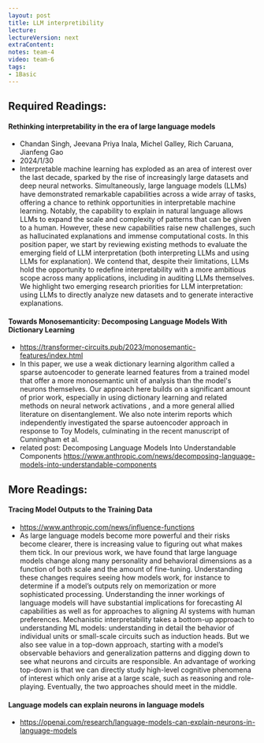 ```yaml
---
layout: post
title: LLM interpretibility 
lecture: 
lectureVersion: next
extraContent: 
notes: team-4
video: team-6
tags:
- 1Basic
---
```


## Required Readings: 


#### Rethinking interpretability in the era of large language models
+ Chandan Singh, Jeevana Priya Inala, Michel Galley, Rich Caruana, Jianfeng Gao
+ 2024/1/30
+ Interpretable machine learning has exploded as an area of interest over the last decade, sparked by the rise of increasingly large datasets and deep neural networks. Simultaneously, large language models (LLMs) have demonstrated remarkable capabilities across a wide array of tasks, offering a chance to rethink opportunities in interpretable machine learning. Notably, the capability to explain in natural language allows LLMs to expand the scale and complexity of patterns that can be given to a human. However, these new capabilities raise new challenges, such as hallucinated explanations and immense computational costs. In this position paper, we start by reviewing existing methods to evaluate the emerging field of LLM interpretation (both interpreting LLMs and using LLMs for explanation). We contend that, despite their limitations, LLMs hold the opportunity to redefine interpretability with a more ambitious scope across many applications, including in auditing LLMs themselves. We highlight two emerging research priorities for LLM interpretation: using LLMs to directly analyze new datasets and to generate interactive explanations.


#### Towards Monosemanticity: Decomposing Language Models With Dictionary Learning
+ https://transformer-circuits.pub/2023/monosemantic-features/index.html
+ In this paper, we use a weak dictionary learning algorithm called a sparse autoencoder to generate learned features from a trained model that offer a more monosemantic unit of analysis than the model's neurons themselves. Our approach here builds on a significant amount of prior work, especially in using dictionary learning and related methods on neural network activations , and a more general allied literature on disentanglement. We also note interim reports  which independently investigated the sparse autoencoder approach in response to Toy Models, culminating in the recent manuscript of Cunningham et al. 
+ related post: Decomposing Language Models Into Understandable Components https://www.anthropic.com/news/decomposing-language-models-into-understandable-components



## More Readings: 

#### Tracing Model Outputs to the Training Data
+ https://www.anthropic.com/news/influence-functions
+ As large language models become more powerful and their risks become clearer, there is increasing value to figuring out what makes them tick. In our previous work, we have found that large language models change along many personality and behavioral dimensions as a function of both scale and the amount of fine-tuning. Understanding these changes requires seeing how models work, for instance to determine if a model’s outputs rely on memorization or more sophisticated processing. Understanding the inner workings of language models will have substantial implications for forecasting AI capabilities as well as for approaches to aligning AI systems with human preferences.
Mechanistic interpretability takes a bottom-up approach to understanding ML models: understanding in detail the behavior of individual units or small-scale circuits such as induction heads. But we also see value in a top-down approach, starting with a model’s observable behaviors and generalization patterns and digging down to see what neurons and circuits are responsible. An advantage of working top-down is that we can directly study high-level cognitive phenomena of interest which only arise at a large scale, such as reasoning and role-playing. Eventually, the two approaches should meet in the middle.



#### Language models can explain neurons in language models
+ https://openai.com/research/language-models-can-explain-neurons-in-language-models
